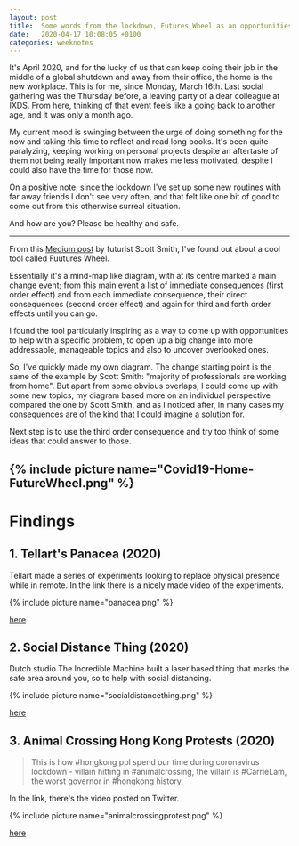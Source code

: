 ```yaml
---
layout: post
title:  Some words from the lockdown, Futures Wheel as an opportunities map tool - Weeknote 2020/02
date:   2020-04-17 10:08:05 +0100
categories: weeknotes
---
```


It's April 2020, and for the lucky of us that can keep doing their job in the middle of a global shutdown and away from their office, the home is the new workplace. This is for me, since Monday, March 16th. Last social gathering was the Thursday before, a leaving party of a dear colleague at IXDS. From here, thinking of that event feels like a going back to another age, and it was only a month ago.

My current mood is swinging between the urge of doing something for the now and taking this time to reflect and read long books. It's been quite paralyzing, keeping working on personal projects despite an aftertaste of them not being really important now makes me less motivated, despite I could also have the time for those now.

On a positive note, since the lockdown I've set up some new routines with far away friends I don't see very often, and that felt like one bit of good to come out from this otherwise surreal situation.

And how are you? Please be healthy and safe.


---

From this [Medium post](https://medium.com/phase-change/mapping-impacts-and-implications-74e737312191) by futurist Scott Smith, I've found out about a cool tool called Fuutures Wheel.

Essentially it's a mind-map like diagram, with at its centre marked a main change event; from this main event a list of immediate consequences (first order effect) and from each immediate consequence, their direct consequences (second order effect) and again for third and forth order effects until you can go.

I found the tool particularly inspiring as a way to come up with opportunities to help with a specific problem, to open up a big change into more addressable, manageable topics and also to uncover overlooked ones.

So, I've quickly made my own diagram. The change starting point is the same of the example by Scott Smith: "majority of professionals are working from home". But apart from some obvious overlaps, I could come up with some new topics, my diagram based more on an individual perspective compared the one by Scott Smith, and as I noticed after, in many cases my consequences are of the kind that I could imagine a solution for.

Next step is to use the third order consequence and try too think of some ideas that could answer to those.



{% include picture name="Covid19-Home-FutureWheel.png" %}
----





# Findings


## 1. Tellart's Panacea (2020)
Tellart made a series of experiments looking to replace physical presence while in remote. In the link there is a nicely made video of the experiments.


{% include picture name="panacea.png" %}


[here](https://twitter.com/tellart/status/1250083907300667395)


## 2. Social Distance Thing  (2020)

Dutch studio The Incredible Machine built a laser based thing that marks the safe area around you, so to help with social distancing.

{% include picture name="socialdistancething.png" %}


[here](https://www.youtube.com/watch?v=wCCmFlYlWo4)

## 3. Animal Crossing Hong Kong Protests (2020)

> This is how #hongkong ppl spend our time during coronavirus lockdown - villain hitting in #animalcrossing, the villain is #CarrieLam, the worst governor in #hongkong history.

In the link, there's the video posted on Twitter. 

{% include picture name="animalcrossingprotest.png" %}



[here](https://twitter.com/studioincendo/status/1245414753058426881)
